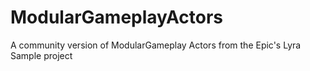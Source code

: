 # ModularGameplayActors
A community version of ModularGameplay Actors from the Epic's Lyra Sample project
